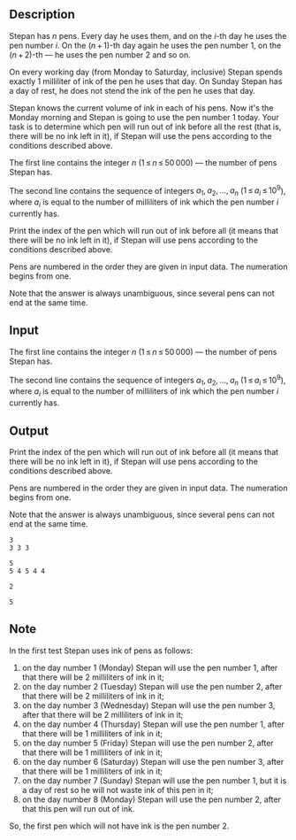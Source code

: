 ## Description

<div><p>Stepan has <span class="tex-span"><i>n</i></span> pens. Every day he uses them, and on the <span class="tex-span"><i>i</i></span>-th day he uses the pen number <span class="tex-span"><i>i</i></span>. On the <span class="tex-span">(<i>n</i> + 1)</span>-th day again he uses the pen number <span class="tex-span">1</span>, on the <span class="tex-span">(<i>n</i> + 2)</span>-th — he uses the pen number <span class="tex-span">2</span> and so on.</p><p>On every working day (from Monday to Saturday, inclusive) Stepan spends exactly <span class="tex-span">1</span> milliliter of ink of the pen he uses that day. On Sunday Stepan has a day of rest, he does not stend the ink of the pen he uses that day. </p><p>Stepan knows the current volume of ink in each of his pens. Now it's the <span class="tex-font-style-bf">Monday morning</span> and Stepan is going to use the pen <span class="tex-font-style-bf">number <span class="tex-span">1</span></span> today. Your task is to determine which pen will run out of ink before all the rest (that is, there will be no ink left in it), if Stepan will use the pens according to the conditions described above.</p></div><div class="input-specification"><p>The first line contains the integer <span class="tex-span"><i>n</i></span> (<span class="tex-span">1 ≤ <i>n</i> ≤ 50 000</span>) — the number of pens Stepan has.</p><p>The second line contains the sequence of integers <span class="tex-span"><i>a</i><sub class="lower-index">1</sub>, <i>a</i><sub class="lower-index">2</sub>, ..., <i>a</i><sub class="lower-index"><i>n</i></sub></span> (<span class="tex-span">1 ≤ <i>a</i><sub class="lower-index"><i>i</i></sub> ≤ 10<sup class="upper-index">9</sup></span>), where <span class="tex-span"><i>a</i><sub class="lower-index"><i>i</i></sub></span> is equal to the number of milliliters of ink which the pen number <span class="tex-span"><i>i</i></span> currently has.</p></div><div class="output-specification"><p>Print the index of the pen which will run out of ink before all (it means that there will be no ink left in it), if Stepan will use pens according to the conditions described above. </p><p>Pens are numbered in the order they are given in input data. The numeration begins from one. </p><p>Note that the answer is always unambiguous, since several pens can not end at the same time.</p></div>

## Input

<p>The first line contains the integer <span class="tex-span"><i>n</i></span> (<span class="tex-span">1 ≤ <i>n</i> ≤ 50 000</span>) — the number of pens Stepan has.</p><p>The second line contains the sequence of integers <span class="tex-span"><i>a</i><sub class="lower-index">1</sub>, <i>a</i><sub class="lower-index">2</sub>, ..., <i>a</i><sub class="lower-index"><i>n</i></sub></span> (<span class="tex-span">1 ≤ <i>a</i><sub class="lower-index"><i>i</i></sub> ≤ 10<sup class="upper-index">9</sup></span>), where <span class="tex-span"><i>a</i><sub class="lower-index"><i>i</i></sub></span> is equal to the number of milliliters of ink which the pen number <span class="tex-span"><i>i</i></span> currently has.</p>

## Output

<p>Print the index of the pen which will run out of ink before all (it means that there will be no ink left in it), if Stepan will use pens according to the conditions described above. </p><p>Pens are numbered in the order they are given in input data. The numeration begins from one. </p><p>Note that the answer is always unambiguous, since several pens can not end at the same time.</p>





```input1
3
3 3 3

```




```input2
5
5 4 5 4 4

```




```output1
2

```




```output2
5

```



## Note

<p>In the first test Stepan uses ink of pens as follows: </p><ol> <li> on the day number <span class="tex-span">1</span> (Monday) Stepan will use the pen number <span class="tex-span">1</span>, after that there will be <span class="tex-span">2</span> milliliters of ink in it; </li><li> on the day number <span class="tex-span">2</span> (Tuesday) Stepan will use the pen number <span class="tex-span">2</span>, after that there will be <span class="tex-span">2</span> milliliters of ink in it; </li><li> on the day number <span class="tex-span">3</span> (Wednesday) Stepan will use the pen number <span class="tex-span">3</span>, after that there will be <span class="tex-span">2</span> milliliters of ink in it; </li><li> on the day number <span class="tex-span">4</span> (Thursday) Stepan will use the pen number <span class="tex-span">1</span>, after that there will be <span class="tex-span">1</span> milliliters of ink in it; </li><li> on the day number <span class="tex-span">5</span> (Friday) Stepan will use the pen number <span class="tex-span">2</span>, after that there will be <span class="tex-span">1</span> milliliters of ink in it; </li><li> on the day number <span class="tex-span">6</span> (Saturday) Stepan will use the pen number <span class="tex-span">3</span>, after that there will be <span class="tex-span">1</span> milliliters of ink in it; </li><li> on the day number <span class="tex-span">7</span> (Sunday) Stepan will use the pen number <span class="tex-span">1</span>, but it is a day of rest so he will not waste ink of this pen in it; </li><li> on the day number <span class="tex-span">8</span> (Monday) Stepan will use the pen number <span class="tex-span">2</span>, after that this pen will run out of ink. </li></ol><p>So, the first pen which will not have ink is the pen number <span class="tex-span">2</span>.</p>
